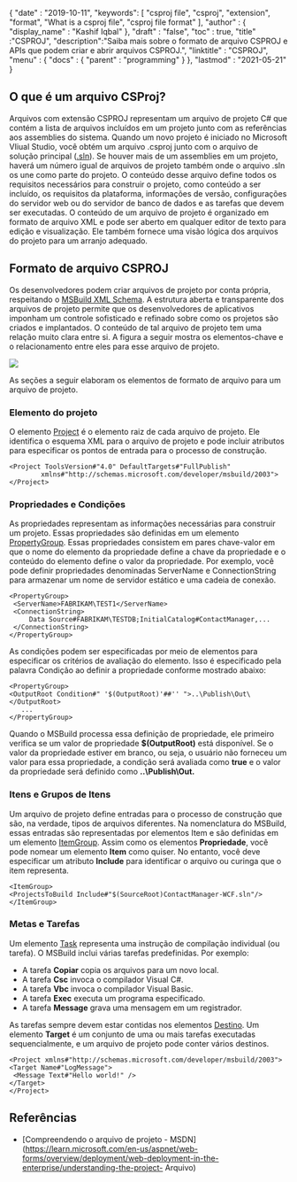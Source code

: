{
  "date" : "2019-10-11",
  "keywords": [ "csproj file", "csproj", "extension", "format", "What is a csproj file", "csproj file format" ],
  "author" : {
    "display_name" : "Kashif Iqbal"
},
  "draft" : "false",
  "toc" : true,
  "title" :"CSPROJ",
  "description":"Saiba mais sobre o formato de arquivo CSPROJ e APIs que podem criar e abrir arquivos CSPROJ.",
  "linktitle" : "CSPROJ",
  "menu" : {
    "docs" : {
      "parent" : "programming"
}
},
  "lastmod" : "2021-05-21"
}

## O que é um arquivo CSProj?
Arquivos com extensão CSPROJ representam um arquivo de projeto C# que contém a lista de arquivos incluídos em um projeto junto com as referências aos assemblies do sistema. Quando um novo projeto é iniciado no Microsoft VIiual Studio, você obtém um arquivo .csproj junto com o arquivo de solução principal ([.sln](/pt/programming/sln/)). Se houver mais de um assemblies em um projeto, haverá um número igual de arquivos de projeto também onde o arquivo .sln os une como parte do projeto. O conteúdo desse arquivo define todos os requisitos necessários para construir o projeto, como conteúdo a ser incluído, os requisitos da plataforma, informações de versão, configurações do servidor web ou do servidor de banco de dados e as tarefas que devem ser executadas. O conteúdo de um arquivo de projeto é organizado em formato de arquivo XML e pode ser aberto em qualquer editor de texto para edição e visualização. Ele também fornece uma visão lógica dos arquivos do projeto para um arranjo adequado.

## Formato de arquivo CSPROJ #

Os desenvolvedores podem criar arquivos de projeto por conta própria, respeitando o [MSBuild XML Schema](https://msdn.microsoft.com/library/5dy88c2e.aspx). A estrutura aberta e transparente dos arquivos de projeto permite que os desenvolvedores de aplicativos imponham um controle sofisticado e refinado sobre como os projetos são criados e implantados. O conteúdo de tal arquivo de projeto tem uma relação muito clara entre si. A figura a seguir mostra os elementos-chave e o relacionamento entre eles para esse arquivo de projeto.

![](https://learn.microsoft.com/en-us/aspnet/web-forms/overview/deployment/web-deployment-in-the-enterprise/understanding-the-project-file/_static/image2.png)

As seções a seguir elaboram os elementos de formato de arquivo para um arquivo de projeto.

### Elemento do projeto ###

O elemento [Project](https://msdn.microsoft.com/library/bcxfsh87.aspx) é o elemento raiz de cada arquivo de projeto. Ele identifica o esquema XML para o arquivo de projeto e pode incluir atributos para especificar os pontos de entrada para o processo de construção.

```
<Project ToolsVersion#"4.0" DefaultTargets#"FullPublish"
        xmlns#"http://schemas.microsoft.com/developer/msbuild/2003">
</Project>
```

### Propriedades e Condições

As propriedades representam as informações necessárias para construir um projeto. Essas propriedades são definidas em um elemento [PropertyGroup](https://msdn.microsoft.com/library/t4w159bs.aspx). Essas propriedades consistem em pares chave-valor em que o nome do elemento da propriedade define a chave da propriedade e o conteúdo do elemento define o valor da propriedade. Por exemplo, você pode definir propriedades denominadas ServerName e ConnectionString para armazenar um nome de servidor estático e uma cadeia de conexão.

```
<PropertyGroup>    
 <ServerName>FABRIKAM\TEST1</ServerName>
 <ConnectionString>
     Data Source#FABRIKAM\TESTDB;InitialCatalog#ContactManager,...
 </ConnectionString>
</PropertyGroup>
```

As condições podem ser especificadas por meio de elementos para especificar os critérios de avaliação do elemento. Isso é especificado pela palavra Condição ao definir a propriedade conforme mostrado abaixo:

```
<PropertyGroup>
<OutputRoot Condition#" '$(OutputRoot)'##'' ">..\Publish\Out\</OutputRoot>
   ...
</PropertyGroup>
```

Quando o MSBuild processa essa definição de propriedade, ele primeiro verifica se um valor de propriedade **$(OutputRoot)** está disponível. Se o valor da propriedade estiver em branco, ou seja, o usuário não forneceu um valor para essa propriedade, a condição será avaliada como **true** e o valor da propriedade será definido como **..\Publish\Out.**

### Itens e Grupos de Itens

Um arquivo de projeto define entradas para o processo de construção que são, na verdade, tipos de arquivos diferentes. Na nomenclatura do MSBuild, essas entradas são representadas por elementos Item e são definidas em um elemento [ItemGroup](https://msdn.microsoft.com/library/646dk05y.aspx). Assim como os elementos **Propriedade**, você pode nomear um elemento **Item** como quiser. No entanto, você deve especificar um atributo **Include** para identificar o arquivo ou curinga que o item representa.

```
<ItemGroup>
<ProjectsToBuild Include#"$(SourceRoot)ContactManager-WCF.sln"/>
</ItemGroup>
```

### Metas e Tarefas

Um elemento [Task](https://msdn.microsoft.com/library/77f2hx1s.aspx) representa uma instrução de compilação individual (ou tarefa). O MSBuild inclui várias tarefas predefinidas. Por exemplo:

* A tarefa **Copiar** copia os arquivos para um novo local.
* A tarefa **Csc** invoca o compilador Visual C#.
* A tarefa **Vbc** invoca o compilador Visual Basic.
* A tarefa **Exec** executa um programa especificado.
* A tarefa **Message** grava uma mensagem em um registrador.

As tarefas sempre devem estar contidas nos elementos [Destino](https://msdn.microsoft.com/library/t50z2hka.aspx). Um elemento **Target** é um conjunto de uma ou mais tarefas executadas sequencialmente, e um arquivo de projeto pode conter vários destinos.

```
<Project xmlns#"http://schemas.microsoft.com/developer/msbuild/2003">
<Target Name#"LogMessage">
 <Message Text#"Hello world!" />
</Target>
</Project>
```

## Referências

* [Compreendendo o arquivo de projeto - MSDN](https://learn.microsoft.com/en-us/aspnet/web-forms/overview/deployment/web-deployment-in-the-enterprise/understanding-the-project- Arquivo)

